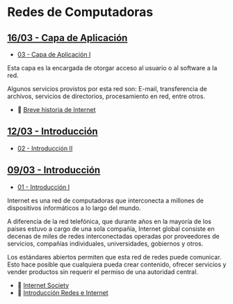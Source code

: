 # Redes de Computadoras

## [16/03 - Capa de Aplicación](secciones/04_CapaDeAplicacion.md)

- [03 - Capa de Aplicación I](/redes-de-computadoras/diapositivas/03_capa_de_aplicacion-1.pdf)

Esta capa es la encargada de otorgar acceso al usuario o al software a la red.

Algunos servicios provistos por esta red son: E-mail, transferencia de archivos, servicios de directorios, procesamiento en red, entre otros.

- 🔗 [Breve historia de Internet](https://www.internetsociety.org/es/internet/history-internet/brief-history-internet/#LK61)

## [12/03 - Introducción](secciones/02_FlujoDeDatos.md)

- [02 - Introducción II](/redes-de-computadoras/diapositivas/02_Introduccion-2.pdf)

## [09/03 - Introducción](secciones/01_Introduccion.md)

- [01 - Introducción I](/redes-de-computadoras/diapositivas/01_Introduccion-1.pdf)

Internet es una red de computadoras que interconecta a millones de dispositivos informáticos a lo largo del mundo.

A diferencia de la red telefónica, que durante años en la mayoría de los países estuvo a cargo de una sola compañía, Internet global consiste en decenas de miles de redes interconectadas operadas por proveedores de servicios, compañías individuales, universidades, gobiernos y otros.

Los estándares abiertos permiten que esta red de redes puede comunicar. Esto hace posible que cualquiera pueda crear contenido, ofrecer servicios y vender productos sin requerir el permiso de una autoridad central.

- 🔗 [Internet Society](https://www.internetsociety.org/es/internet/)
- 🔗 [Introducción Redes e Internet](secciones/01_Introduccion.md)
